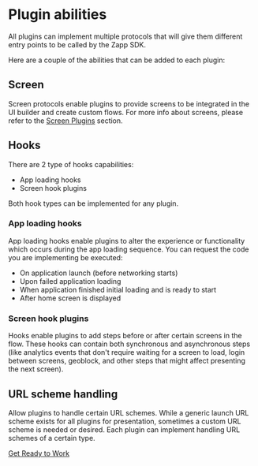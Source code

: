 # Plugin abilities

All plugins can implement multiple protocols that will give them different entry points to be called by the Zapp SDK.

Here are a couple of the abilities that can be added to each plugin:

## Screen

Screen protocols enable plugins to provide screens to be integrated in the UI builder and create custom flows.
For more info about screens, please refer to the [Screen Plugins](/ui-builder/intro.md) section.

## Hooks
There are 2 type of hooks capabilities:
* App loading hooks
* Screen hook plugins

Both hook types can be implemented for any plugin.

### App loading hooks

App loading hooks enable plugins to alter the experience or functionality which occurs during the app loading sequence.
You can request the code you are implementing be executed:
* On application launch (before networking starts)
* Upon failed application loading
* When application finished initial loading and is ready to start
* After home screen is displayed

### Screen hook plugins
Hooks enable plugins to add steps before or after certain screens in the flow.
These hooks can contain both synchronous and asynchronous steps (like analytics events that don't require waiting for a screen to load, login between screens, geoblock, and other steps that might affect presenting the next screen).

## URL scheme handling
Allow plugins to handle certain URL schemes.
While a generic launch URL scheme exists for all plugins for presentation, sometimes a custom URL scheme is needed or desired. Each plugin can implement handling URL schemes of a certain type.

[Get Ready to Work](/dev-env/intro.md)